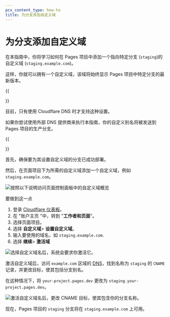 ```yaml
---
pcx_content_type: how-to
title: 为分支添加自定义域
---
```


# 为分支添加自定义域

在本指南中，你将学习如何在 Pages 项目中添加一个指向特定分支 (`staging`)的自定义域 (`staging.example.com`)。

这样，你就可以拥有一个自定义域，该域将始终显示 Pages 项目中特定分支的最新版本。

{{<Aside type= "note">}}

目前，只有使用 Cloudflare DNS 时才支持这种设置。

如果你尝试使用外部 DNS 提供商来执行本指南，你的自定义别名将被发送到 Pages 项目的生产分支。

{{</Aside>}}

首先，确保要为其设置自定义域的分支已成功部署。

然后，在页面项目下为所需的自定义域添加一个自定义域，例如 `staging.example.com`。

![按照以下说明访问页面控制面板中的自定义域概览](/images/pages/how-to//pages_custom_domain-1.png)

要做到这一点

1. 登录 [Cloudflare 仪表板](https://dash.cloudflare.com/login)。
2. 在 "账户主页 "中，转到 "**工作者和页面**"。
3. 选择页面项目。
4. 选择 **自定义域**> **设置自定义域**。
5. 输入要使用的域名，如 `staging.example.com`.
6. 选择 **继续**> **激活域**

![选择自定义域名后，系统会要求你激活它。](/images/pages/how-to//pages_custom_domain-2.png)

激活自定义域后，访问 `example.com` 区域的 [DNS](https://dash.cloudflare.com/?to=/:account/:zone/dns)，找到名称为 `staging` 的 `CNAME` 记录，并更改目标，使其包括分支别名。

在这种情况下，将 `your-project.pages.dev` 更改为 `staging.your-project.pages.dev`。

![激活自定义域名后，更改 CNAME 目标，使其包含你的分支名称。](/images/pages/how-to//pages_custom_domain-3.png)

现在，Pages 项目的 `staging` 分支将在 `staging.example.com` 上可用。